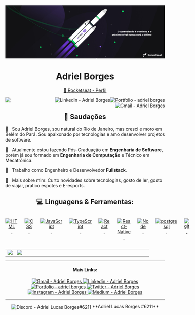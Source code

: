 <img align="center" src="./assets/cover.png"/>

<h1 align="center"> Adriel Borges</h1> 

<!-- <h3 align="center">Um Desenvolvedor de Software do Brasil</h3> -->

<div align="center">

[ :rocket: Rocketseat - Perfil](https://app.rocketseat.com.br/me/adrielborges)
</div>

<div>

<a href="https://github.com/adrielborges/portfolio" target="_blank" >
  <img align="right" alt="Portfolio - adriel borges" src=https://img.shields.io/badge/-Portifólio-000?style=flat-square&logo=P&logoColor=white&link=https://github.com/adrielborges/portfolio">
</a>

<a href="https://www.linkedin.com/in/adriel-borgesti" target="_blank" >
  <img align="right" alt="Linkedin - Adriel Borges" src=https://img.shields.io/badge/-adrielborgesti-blue?style=flat-square&logo=Linkedin&logoColor=white&link=https://www.linkedin.com/in/adriel-borgesti">
</a>


<a href="mailto:adrieluca@gmail.com" target="_blank" >
  <img align="right" alt="Gmail - Adriel Borges" src="https://img.shields.io/badge/-Gmail-c14438?style=flat-square&logo=Gmail&logoColor=white&link=mailto:adrielluca@gmail.com&longCache=true">
</a>

</div>

![](https://komarev.com/ghpvc/?username=adrielborges)


<h2 align="center"> 👋 Saudações </h2> 

💬  &nbsp; Sou Adriel Borges, sou natural do Rio de Janeiro, mas cresci e moro em Belém do Pará. Sou apaixonado por tecnologias e amo desenvolver projetos de software.

:rocket:  &nbsp; Atualmente estou fazendo Pós-Graduação em **Engenharia de Software**, porém já sou formado em **Engenharia de Computação** e Técnico em Mecatrônica.

💼 &nbsp; Trabalho como Engenheiro e Desenvolvedor **Fullstack**.

📰  &nbsp;  Mais sobre mim: Curto novidades sobre tecnologias, gosto de ler, gosto de viajar, pratico espotes e E-esports.

<div align="center">

## :computer: Linguagens & Ferramentas:

<div class="columns">

<a href="https://developer.mozilla.org/pt-BR/docs/Web/HTML/HTML5">
  
![HTML](https://img.shields.io/badge/-HTML5-E96227?style=flat&logoColor=fff&logo=HTML5)&nbsp;

</a>

<a href="https://www.w3.org/Style/CSS/Overview.en.html">

![CSS](https://img.shields.io/badge/-CSS-249CDA?style=flat&logoColor=fff&logo=CSS3)&nbsp;

</a>

<a href="https://developer.mozilla.org/pt-BR/docs/Web/JavaScript">
  
![JavaScript](https://img.shields.io/badge/-JavaScript-f0db4f?style=flat&logoColor=fff&logo=javascript)&nbsp;

<a href="https://www.typescriptlang.org/">

![TypeScript](https://img.shields.io/badge/-TypeScript-007ACC?style=flat&logoColor=fff&logo=typescript)&nbsp;

</a>

<a href="https://pt-br.reactjs.org/">
  
![React](https://img.shields.io/badge/-React.js-48CEF7?style=flat&logoColor=fff&logo=react)&nbsp;

</a>

<a href="https://reactnative.dev/">
  
![React-Native](https://img.shields.io/badge/-React_Native-0488B0?style=flat&logoColor=fff&logo=react)&nbsp;

</a>

<a href="https://nodejs.org/en/">
  
![Node](https://img.shields.io/badge/-Node.js-5B9856?style=flat&logoColor=fff&logo=node.js)&nbsp;

</a>

<a href="https://www.postgresql.org/">
  
![postgresql](https://img.shields.io/badge/-PostgreSQL-2D668E?style=flat&logoColor=fff&logo=postgresql)&nbsp;

</a>

<a href="https://git-scm.com/">
  
![git](https://img.shields.io/badge/-Git-F04F33?style=flat&logoColor=fff&logo=git)&nbsp;

</a>

</div

<center>
  <table>
    <tr>
        <td><img heigth="100% auto;" align="left" src="https://github-readme-stats.vercel.app/api?username=adrielborges&theme=blue&include_all_commits=true&count_private=true"/></td>
       <td><img width="410px" align="left" src="https://github-readme-stats.vercel.app/api/top-langs/?username=adrielborges&layout=compact&theme=blue" /></td>
    </tr>  
  </table>
</center> 

</div>

--- 

<div align="center">
<h4 > Mais Links: </h4>

<a href="mailto:adrieluca@gmail.com" target="_blank" >
  <img  alt="Gmail - Adriel Borges" src="https://img.shields.io/badge/-adrielluca@gmail.com-c14438?style=flat-square&logo=Gmail&logoColor=white&link=mailto:adrielluca@gmail.com&longCache=true">
</a>

<a href="https://www.linkedin.com/in/adriel-borgesti" target="_blank" >
  <img alt="Linkedin - Adriel Borges" src=https://img.shields.io/badge/-adrielborgesti-blue?style=flat-square&logo=Linkedin&logoColor=white&link=https://www.linkedin.com/in/adriel-borgesti">
</a>

<a href="https://github.com/adrielborges/portfolio" target="_blank" >
  <img alt="Portfolio - adriel borges" src=https://img.shields.io/badge/-Portifólio-000?style=flat-square&logo=P&logoColor=white&link=https://github.com/adrielborges/portfolio">
</a>

<a href="https://twitter.com/Adrielborges_" target="_blank" >
  <img alt="Twitter - Adriel Borges" src="https://img.shields.io/badge/-Twitter-2FB2F6?style=flat-square&logo=Twitter&logoColor=white&link=https://twitter.com/Adrielborges_&longCache=true">
</a>

<a href="https://www.instagram.com/1lucas_borges/" target="_blank" >
  <img alt="Instagram - Adriel Borges" src="https://img.shields.io/badge/-Instagram-DA3561?style=flat-square&logo=Instagram&logoColor=white&link=https://www.instagram.com/1lucas_borges/&longCache=true">
</a>


<a href="https://medium.com/@adrielluca" target="_blank" >
  <img  alt="Medium - Adriel Borges" src="https://img.shields.io/badge/-Medium-110F0E?style=flat-square&logo=Medium&logoColor=white&link=https://medium.com/@adrielluca&longCache=true">
</a>

</div>

---

<div align="center">
<img align="center" alt="Discord - Adriel Lucas Borges#6211" src="https://img.shields.io/badge/-Discord-110F0E?style=flat-square&logo=Discord&logoColor=white&link=https://medium.com/@adrielluca&longCache=true"> **Adriel Lucas Borges #6211**
  
  </div>
